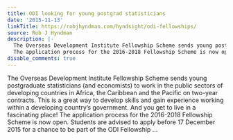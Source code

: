 ```yaml
---
title: ODI looking for young postgrad statisticians
date: '2015-11-13'
linkTitle: https://robjhyndman.com/hyndsight/odi-fellowships/
source: Rob J Hyndman
description: |-
  The Overseas Development Institute Fellowship Scheme sends young postgraduate statisticians (and economists) to work in the public sectors of developing countries in Africa, the Caribbean and the Pacific on two-year contracts. This is a great way to develop skills and gain experience working within a developing country&rsquo;s government. And you get to live in a fascinating place!
  The application process for the 2016-2018 Fellowship Scheme is now open. Students are advised to apply before 17 December 2015 for a chance to be part of the ODI Fellowship ...
disable_comments: true
---
```

The Overseas Development Institute Fellowship Scheme sends young postgraduate statisticians (and economists) to work in the public sectors of developing countries in Africa, the Caribbean and the Pacific on two-year contracts. This is a great way to develop skills and gain experience working within a developing country&rsquo;s government. And you get to live in a fascinating place!
The application process for the 2016-2018 Fellowship Scheme is now open. Students are advised to apply before 17 December 2015 for a chance to be part of the ODI Fellowship ...